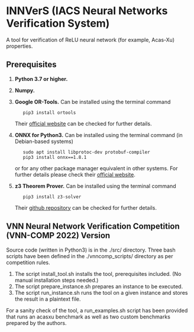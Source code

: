 # INNVerS (IACS Neural Networks Verification System)

A tool for verification of ReLU neural network (for example, Acas-Xu) properties.

## Prerequisites

1. **Python 3.7 or higher.**
2. **Numpy.**
3. **Google OR-Tools.** Can be installed using the terminal command

    ```shell
       pip3 install ortools
    ```
    Their [official website](https://developers.google.com/optimization/) can be checked for further details.
4. **ONNX for Python3.** Can be installed using the terminal command (in Debian-based systems)

    ```shell
       sudo apt install libprotoc-dev protobuf-compiler
       pip3 install onnx==1.8.1
    ```
    
    or for any other package manager equivalent in other systems. For further details please check their [official website](https://pypi.org/project/onnx/).
5. **z3 Theorem Prover.** Can be installed using the terminal command

    ```shell
       pip3 install z3-solver
    ```
    Their [github repository](https://github.com/Z3Prover/z3) can be checked for further details.
    
## VNN Neural Network Verification Competition (VNN-COMP 2022) Version

Source code (written in Python3) is in the ./src/ directory. Three bash scripts have been defined in the ./vnncomp_scripts/ directory as per competition rules.

1. The script install_tool.sh installs the tool, prerequisites included. (No manual installation steps needed.)
2. The script prepare_instance.sh prepares an instance to be executed.
3. The script run_instance.sh runs the tool on a given instance and stores the result in a plaintext file.

For a sanity check of the tool, a run_examples.sh script has been provided that runs an acasxu benchmark as well as two custom benchmarks prepared by the authors.
